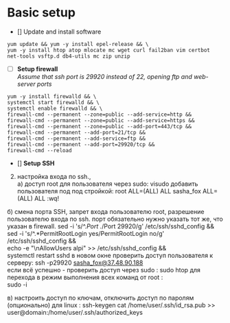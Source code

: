 Basic setup
========================
+ [] Update and install software
``` 
yum update && yum -y install epel-release && \
yum -y install htop atop mlocate mc wget curl fail2ban vim certbot net-tools vsftp.d db4-utils mc zip unzip
```   
   
* [ ] **Setup firewall**  
*Assume that ssh port is 29920 instead of 22, opening ftp and web-server ports*

 ```
 yum -y install firewalld && \
 systemctl start firewalld && \
 systemctl enable firewalld && \
 firewall-cmd --permanent --zone=public --add-service=http &&
 firewall-cmd --permanent --zone=public --add-service=https &&
 firewall-cmd --permanent --zone=public --add-port=443/tcp &&
 firewall-cmd --permanent --add-port=21/tcp &&
 firewall-cmd --permanent --add-service=ftp &&
 firewall-cmd --permanent --add-port=29920/tcp &&
 firewall-cmd --reload
```  

+ [] **Setup SSH**
 2) настройка входа по ssh.,  
 а) доступ root для пользователя через sudo:
 visudo
 добавить пользователя под под стройкой:
 root    ALL=(ALL)       ALL
 sasha_fox       ALL=(ALL)       ALL
 :wq!
 
  
 б) смена порта SSH, запрет входа пользователю root, разрешение пользователю входа по ssh.
 порт обязательно нужно указать тот же, что указан в firewall.
 sed -i 's/^.*Port .*/Port 29920/g' /etc/ssh/sshd_config && \
 sed -i 's/^.*PermitRootLogin yes/PermitRootLogin no/g' /etc/ssh/sshd_config && \
 echo -e "\nAllowUsers alpi" >> /etc/ssh/sshd_config && \
 systemctl restart sshd
 в новом окне проверить доступ пользователя к серверу:
 ssh -p29920 sasha_fox@37.48.90.188  
 если всё успешно - проверить доступ через sudo :
 sudo htop
 для перехода в режим выполнения всех команд от root :  
 sudo -i
 
  
 в) настроить доступ по ключам, отключить доступ по паролям (опционально)
 для linux :
 ssh-keygen
 cat /home/user/.ssh/id_rsa.pub >> user@domain:/home/user/.ssh/authorized_keys
 
